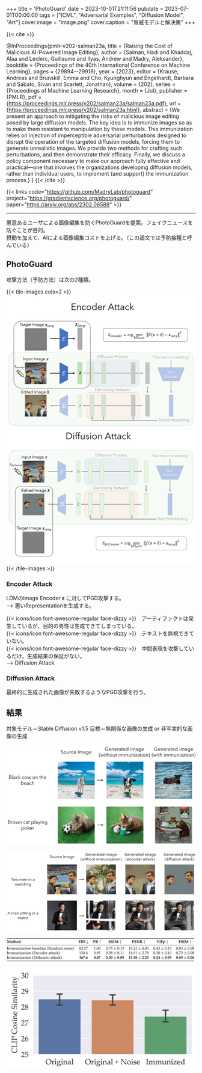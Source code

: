 +++
title = 'PhotoGuard'
date = 2023-10-01T21:11:56
pubdate = 2023-07-01T00:00:00
tags = ["ICML", "Adversarial Examples", "Diffusion Model", "Art"]
cover.image = "image.png"
cover.caption = "脅威モデルと解決策"
+++

{{< cite >}}

@InProceedings{pmlr-v202-salman23a,
  title = 	 {Raising the Cost of Malicious AI-Powered Image Editing},
  author =       {Salman, Hadi and Khaddaj, Alaa and Leclerc, Guillaume and Ilyas, Andrew and Madry, Aleksander},
  booktitle = 	 {Proceedings of the 40th International Conference on Machine Learning},
  pages = 	 {29894--29918},
  year = 	 {2023},
  editor = 	 {Krause, Andreas and Brunskill, Emma and Cho, Kyunghyun and Engelhardt, Barbara and Sabato, Sivan and Scarlett, Jonathan},
  volume = 	 {202},
  series = 	 {Proceedings of Machine Learning Research},
  month = 	 {Jul},
  publisher =    {PMLR},
  pdf = 	 {https://proceedings.mlr.press/v202/salman23a/salman23a.pdf},
  url = 	 {https://proceedings.mlr.press/v202/salman23a.html},
  abstract = 	 {We present an approach to mitigating the risks of malicious image editing posed by large diffusion models. The key idea is to immunize images so as to make them resistant to manipulation by these models. This immunization relies on injection of imperceptible adversarial perturbations designed to disrupt the operation of the targeted diffusion models, forcing them to generate unrealistic images. We provide two methods for crafting such perturbations, and then demonstrate their efficacy. Finally, we discuss a policy component necessary to make our approach fully effective and practical—one that involves the organizations developing diffusion models, rather than individual users, to implement (and support) the immunization process.}
}
{{< /cite >}}

{{< links code="https://github.com/MadryLab/photoguard" project="https://gradientscience.org/photoguard/" paper="https://arxiv.org/abs/2302.06588" >}}

-----------

悪意あるユーザによる画像編集を防ぐPhotoGuardを提案。フェイクニュースを防ぐことが目的。<br>
摂動を加えて、AIによる画像編集コストを上げる。（この論文では予防接種と呼んでいる）

## PhotoGuard

攻撃方法（予防方法）は次の2種類。

{{< tile-images cols=2 >}}
![Encoder Attack](image-1.png)
![Diffusion Attack](image-2.png)
{{< /tile-images >}}

### Encoder Attack

LDMのImage Encoder $\mathbf{\epsilon}$ に対してPGD攻撃する。<br>
--> 悪いRepresentationを生成する。

{{< icons/icon font-awesome-regular face-dizzy >}}　アーティファクトは発生しているが、目的の男性は生成できてしまっている。<br>
{{< icons/icon font-awesome-regular face-dizzy >}}　テキストを無視できていない。<br>
{{< icons/icon font-awesome-regular face-dizzy >}}　中間表現を攻撃しているだけ。生成結果の保証がない。<br>
--> Diffusion Attack

### Diffusion Attack

最終的に生成された画像が失敗するようなPGD攻撃を行う。

## 結果

対象モデル＝Stable Diffusion v1.5
目標＝無関係な画像の生成 or 非写実的な画像の生成

![Encoder Attackした結果。対策画像は非写実的な画像になっている。](image-7.png)

![画像編集で実験した場合の結果。「二人の頭部」は編集しないようなバイナリマスクが与えられている。](image-3.png)

![60の異なるテキストで編集した場合の結果。（今回は攻撃なので）値が悪いほうが良い。元画像の類似性。](image-6.png)

![プロンプトとの類似性](image-5.png)

